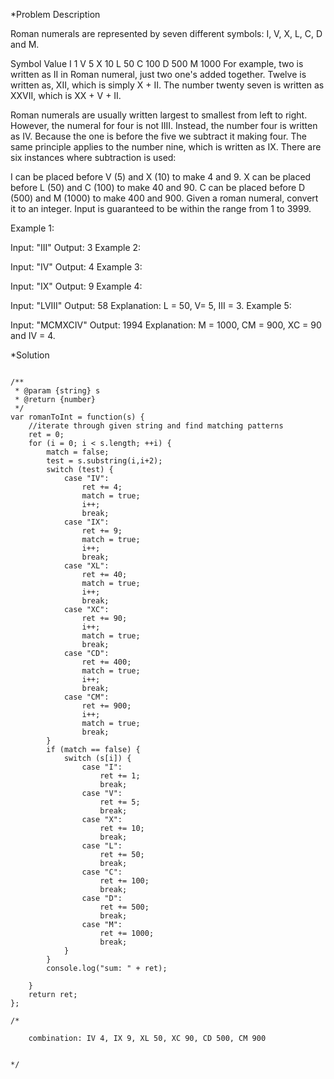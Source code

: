 *Problem Description

Roman numerals are represented by seven different symbols: I, V, X, L, C, D and M.

Symbol       Value
I             1
V             5
X             10
L             50
C             100
D             500
M             1000
For example, two is written as II in Roman numeral, just two one's added together. Twelve is written as, XII, which is simply X + II. The number twenty seven is written as XXVII, which is XX + V + II.

Roman numerals are usually written largest to smallest from left to right. However, the numeral for four is not IIII. Instead, the number four is written as IV. Because the one is before the five we subtract it making four. The same principle applies to the number nine, which is written as IX. There are six instances where subtraction is used:

I can be placed before V (5) and X (10) to make 4 and 9. 
X can be placed before L (50) and C (100) to make 40 and 90. 
C can be placed before D (500) and M (1000) to make 400 and 900.
Given a roman numeral, convert it to an integer. Input is guaranteed to be within the range from 1 to 3999.

Example 1:

Input: "III"
Output: 3
Example 2:

Input: "IV"
Output: 4
Example 3:

Input: "IX"
Output: 9
Example 4:

Input: "LVIII"
Output: 58
Explanation: L = 50, V= 5, III = 3.
Example 5:

Input: "MCMXCIV"
Output: 1994
Explanation: M = 1000, CM = 900, XC = 90 and IV = 4.

*Solution



```

/**
 * @param {string} s
 * @return {number}
 */
var romanToInt = function(s) {
    //iterate through given string and find matching patterns
    ret = 0;
    for (i = 0; i < s.length; ++i) {
        match = false;
        test = s.substring(i,i+2);
        switch (test) {
            case "IV":
                ret += 4;
                match = true;
                i++;
                break;
            case "IX":
                ret += 9;
                match = true;
                i++;
                break;
            case "XL":
                ret += 40;
                match = true;
                i++;
                break;
            case "XC":
                ret += 90;
                i++;
                match = true;
                break;
            case "CD":
                ret += 400;
                match = true;
                i++;
                break;
            case "CM":
                ret += 900;
                i++;
                match = true;
                break;
        }
        if (match == false) {
            switch (s[i]) {
                case "I":
                    ret += 1;
                    break;
                case "V":
                    ret += 5;
                    break;
                case "X":
                    ret += 10;
                    break;
                case "L":
                    ret += 50;
                    break;
                case "C":
                    ret += 100;
                    break;
                case "D":
                    ret += 500;
                    break;
                case "M":
                    ret += 1000;
                    break;
            }
        }
        console.log("sum: " + ret); 
        
    }
    return ret;
};

/*

    combination: IV 4, IX 9, XL 50, XC 90, CD 500, CM 900
    

*/

```
